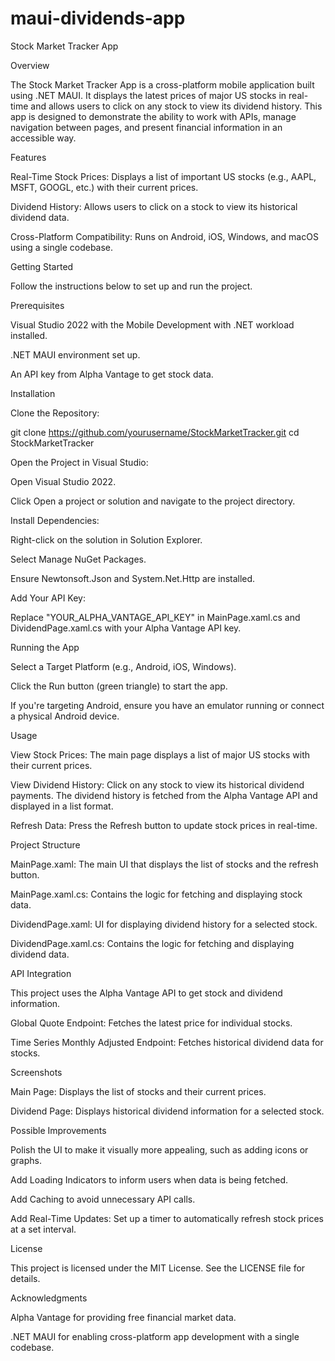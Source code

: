 # maui-dividends-app

Stock Market Tracker App

Overview

The Stock Market Tracker App is a cross-platform mobile application built using .NET MAUI. It displays the latest prices of major US stocks in real-time and allows users to click on any stock to view its dividend history. This app is designed to demonstrate the ability to work with APIs, manage navigation between pages, and present financial information in an accessible way.

Features

Real-Time Stock Prices: Displays a list of important US stocks (e.g., AAPL, MSFT, GOOGL, etc.) with their current prices.

Dividend History: Allows users to click on a stock to view its historical dividend data.

Cross-Platform Compatibility: Runs on Android, iOS, Windows, and macOS using a single codebase.

Getting Started

Follow the instructions below to set up and run the project.

Prerequisites

Visual Studio 2022 with the Mobile Development with .NET workload installed.

.NET MAUI environment set up.

An API key from Alpha Vantage to get stock data.

Installation

Clone the Repository:

git clone https://github.com/yourusername/StockMarketTracker.git
cd StockMarketTracker

Open the Project in Visual Studio:

Open Visual Studio 2022.

Click Open a project or solution and navigate to the project directory.

Install Dependencies:

Right-click on the solution in Solution Explorer.

Select Manage NuGet Packages.

Ensure Newtonsoft.Json and System.Net.Http are installed.

Add Your API Key:

Replace "YOUR_ALPHA_VANTAGE_API_KEY" in MainPage.xaml.cs and DividendPage.xaml.cs with your Alpha Vantage API key.

Running the App

Select a Target Platform (e.g., Android, iOS, Windows).

Click the Run button (green triangle) to start the app.

If you're targeting Android, ensure you have an emulator running or connect a physical Android device.

Usage

View Stock Prices: The main page displays a list of major US stocks with their current prices.

View Dividend History: Click on any stock to view its historical dividend payments. The dividend history is fetched from the Alpha Vantage API and displayed in a list format.

Refresh Data: Press the Refresh button to update stock prices in real-time.

Project Structure

MainPage.xaml: The main UI that displays the list of stocks and the refresh button.

MainPage.xaml.cs: Contains the logic for fetching and displaying stock data.

DividendPage.xaml: UI for displaying dividend history for a selected stock.

DividendPage.xaml.cs: Contains the logic for fetching and displaying dividend data.

API Integration

This project uses the Alpha Vantage API to get stock and dividend information.

Global Quote Endpoint: Fetches the latest price for individual stocks.

Time Series Monthly Adjusted Endpoint: Fetches historical dividend data for stocks.

Screenshots

Main Page: Displays the list of stocks and their current prices.

Dividend Page: Displays historical dividend information for a selected stock.

Possible Improvements

Polish the UI to make it visually more appealing, such as adding icons or graphs.

Add Loading Indicators to inform users when data is being fetched.

Add Caching to avoid unnecessary API calls.

Add Real-Time Updates: Set up a timer to automatically refresh stock prices at a set interval.

License

This project is licensed under the MIT License. See the LICENSE file for details.

Acknowledgments

Alpha Vantage for providing free financial market data.

.NET MAUI for enabling cross-platform app development with a single codebase.

